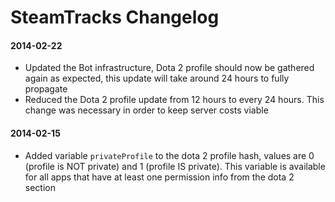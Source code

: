 SteamTracks Changelog
===========

#### 2014-02-22

- Updated the Bot infrastructure, Dota 2 profile should now be gathered again as expected, this update will take around 24 hours to fully propagate
- Reduced the Dota 2 profile update from 12 hours to every 24 hours. This change was necessary in order to keep server costs viable


#### 2014-02-15

- Added variable `privateProfile` to the dota 2 profile hash, values are 0 (profile is NOT private) and 1 (profile IS private). This variable is available for all apps that have at least one permission info from the dota 2 section
